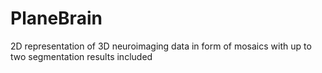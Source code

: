 # PlaneBrain
2D representation of 3D neuroimaging data in form of mosaics with up to two segmentation results included
